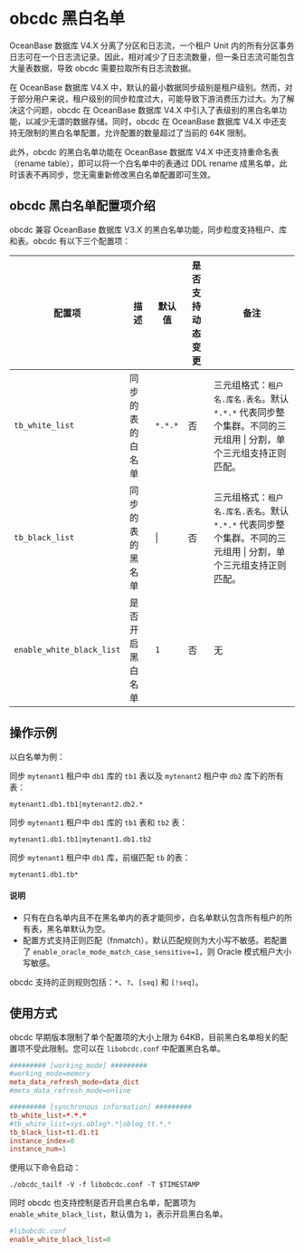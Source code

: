 # obcdc 黑白名单

OceanBase 数据库 V4.X 分离了分区和日志流，一个租户 Unit 内的所有分区事务日志可在一个日志流记录。因此，相对减少了日志流数量，但一条日志流可能包含大量表数据，导致 obcdc 需要拉取所有日志流数据。

在 OceanBase 数据库 V4.X 中，默认的最小数据同步级别是租户级别。然而，对于部分用户来说，租户级别的同步粒度过大，可能导致下游消费压力过大。为了解决这个问题，obcdc 在 OceanBase 数据库 V4.X 中引入了表级别的黑白名单功能，以减少无谓的数据存储。同时，obcdc 在 OceanBase 数据库 V4.X 中还支持无限制的黑白名单配置，允许配置的数量超过了当前的 64K 限制。

此外，obcdc 的黑白名单功能在 OceanBase 数据库 V4.X 中还支持重命名表（rename table），即可以将一个白名单中的表通过 DDL rename 成黑名单，此时该表不再同步，您无需重新修改黑白名单配置即可生效。

## obcdc 黑白名单配置项介绍

obcdc 兼容 OceanBase 数据库 V3.X 的黑白名单功能，同步粒度支持租户、库和表。obcdc 有以下三个配置项：

| 配置项 | 描述 | 默认值 | 是否支持动态变更 | 备注 |
| ----- | ----- | ----- | ------ | ----- |
| `tb_white_list` | 同步的表的白名单 | `*.*.*` | 否 | 三元组格式：`租户名.库名.表名`。默认 `*.*.*` 代表同步整个集群。不同的三元组用 &#x7C; 分割，单个三元组支持正则匹配。 |
| `tb_black_list` | 同步的表的黑名单 | &#x7C; | 否 | 三元组格式：`租户名.库名.表名`。默认 `*.*.*` 代表同步整个集群。不同的三元组用 &#x7C; 分割，单个三元组支持正则匹配。 |
| `enable_white_black_list` | 是否开启黑白名单 | `1` | 否 |  无 |

## 操作示例

以白名单为例：

同步 `mytenant1` 租户中 `db1` 库的 `tb1` 表以及 `mytenant2` 租户中 `db2` 库下的所有表：

```shell
mytenant1.db1.tb1|mytenant2.db2.*
```

同步 `mytenant1` 租户中 `db1` 库的 `tb1` 表和 `tb2` 表：

```shell
mytenant1.db1.tb1|mytenant1.db1.tb2
```

同步 `mytenant1` 租户中 `db1` 库，前缀匹配 `tb` 的表：

```shell
mytenant1.db1.tb*
```

<main id="notice" type='explain'>
  <h4>说明</h4>
  <ul>
  <li>只有在白名单内且不在黑名单内的表才能同步，白名单默认包含所有租户的所有表，黑名单默认为空。</li>
  <li>配置方式支持正则匹配（fnmatch），默认匹配规则为大小写不敏感。若配置了 <code>enable_oracle_mode_match_case_sensitive=1</code>，则 Oracle 模式租户大小写敏感。</li>
  </ul>
</main>

obcdc 支持的正则规则包括：`*`、`?`、`[seq]` 和 `[!seq]`。

## 使用方式

obcdc 早期版本限制了单个配置项的大小上限为 64KB，目前黑白名单相关的配置项不受此限制。您可以在 `libobcdc.conf` 中配置黑白名单。

```conf
######### [working_mode] #########
#working_mode=memory
meta_data_refresh_mode=data_dict
#meta_data_refresh_mode=online

######### [synchronous information] #########
tb_white_list=*.*.*
#tb_white_list=sys.oblog*.*|oblog_tt.*.*
tb_black_list=t1.d1.t1
instance_index=0
instance_num=1
```

使用以下命令启动：

```shell
./obcdc_tailf -V -f libobcdc.conf -T $TIMESTAMP
```

同时 obcdc 也支持控制是否开启黑白名单，配置项为 `enable_white_black_list`，默认值为 `1`，表示开启黑白名单。

```conf
#libobcdc.conf
enable_white_black_list=0
```

